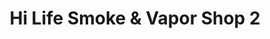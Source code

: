---
title: "Hi Life Smoke & Vapor Shop 2"
url: /scottsdale/hi-life-smoke-and-vapor-shop-2/
shop: tobacco
---